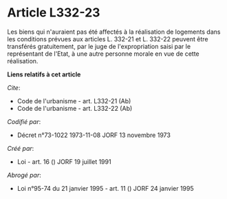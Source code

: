# Article L332-23

Les biens qui n'auraient pas été affectés à la réalisation de logements dans les conditions prévues aux articles L. 332-21 et
L. 332-22 peuvent être transférés gratuitement, par le juge de l'expropriation saisi par le représentant de l'Etat, à une
autre personne morale en vue de cette réalisation.

**Liens relatifs à cet article**

_Cite_:

  - Code de l'urbanisme - art. L332-21 (Ab)
  - Code de l'urbanisme - art. L332-22 (Ab)

_Codifié par_:

  - Décret n°73-1022 1973-11-08 JORF 13 novembre 1973

_Créé par_:

  - Loi - art. 16 () JORF 19 juillet 1991

_Abrogé par_:

  - Loi n°95-74 du 21 janvier 1995 - art. 11 () JORF 24 janvier 1995
